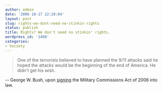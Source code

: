 ```yaml
---
author: admin
date: '2006-10-17 22:28:04'
layout: post
slug: rights-we-dont-need-no-stinkin-rights
status: publish
title: Rights? We don't need no stinkin' rights.
wordpress_id: '1408'
categories:
- Society
---
```

<blockquote>One of the terrorists believed to have planned the 9/11 attacks said he hoped the attacks would be the beginning of the end of America. He didn't get his wish.</blockquote>
-- George W. Bush, upon <a href="http://www.whitehouse.gov/news/releases/2006/10/20061017-1.html">signing</a> the Military Commissions Act of 2006 into law.
